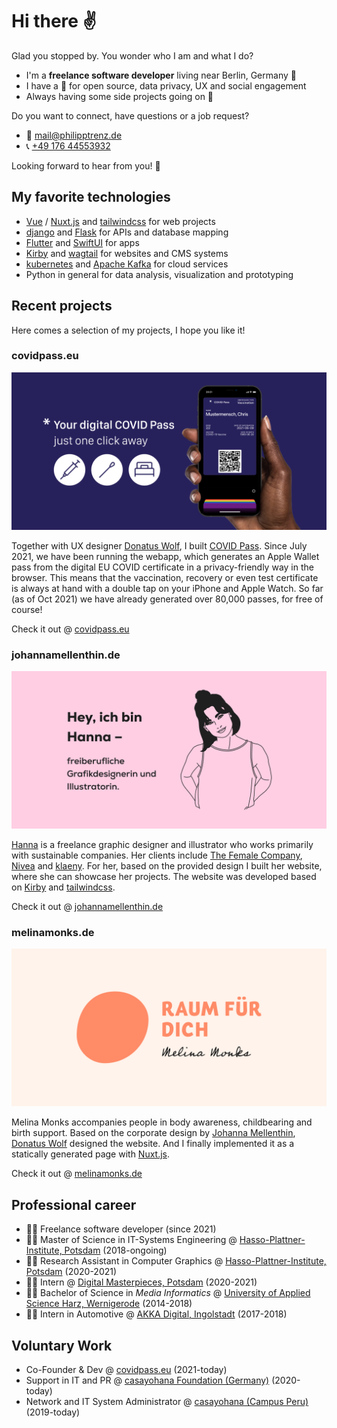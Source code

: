 # Hi there ✌️

Glad you stopped by. You wonder who I am and what I do?

* I'm a **freelance software developer** living near Berlin, Germany 📍
* I have a 💚 for open source, data privacy, UX and social engagement
* Always having some side projects going on 🤗



Do you want to connect, have questions or a job request? 

* 📧 [mail@philipptrenz.de](mailto:mail@philipptrenz.de)
* 📞 [+49 176 44553932](tel:+4917644553932)

Looking forward to hear from you! 🖖



## My favorite technologies

* [Vue](https://github.com/vuejs/vue) / [Nuxt.js](https://github.com/nuxt/nuxt.js) and [tailwindcss](https://github.com/tailwindlabs/tailwindcss) for web projects
* [django](https://github.com/django/django) and [Flask](https://github.com/pallets/flask) for APIs and database mapping
* [Flutter](https://github.com/flutter/flutter) and [SwiftUI](https://developer.apple.com/xcode/swiftui/) for apps
* [Kirby](https://github.com/getkirby/kirby) and [wagtail](https://github.com/wagtail/wagtail) for websites and CMS systems
* [kubernetes](https://kubernetes.io/de/) and [Apache Kafka](https://kafka.apache.org) for cloud services
* Python in general for data analysis, visualization and prototyping



## Recent projects

Here comes a selection of my projects, I hope you like it!

### covidpass.eu 

![COVID Pass - just a click away in your iOS Apple Wallet](images/og-covidpass.png)

Together with UX designer [Donatus Wolf](https://www.linkedin.com/in/donatuswolf/), I built [COVID Pass](https://github.com/philipptrenz/covidpass). Since July 2021, we have been running the webapp, which generates an Apple Wallet pass from the digital EU COVID certificate in a privacy-friendly way in the browser. This means that the vaccination, recovery or even test certificate is always at hand with a double tap on your iPhone and Apple Watch. So far (as of Oct 2021) we have already generated over 80,000 passes, for free of course!

Check it out @ [covidpass.eu](https://covidpass.eu/)



### johannamellenthin.de

![Johanna Mellenthin Open Graph Image](images/og-johannamellenthin.jpg)

[Hanna](https://www.linkedin.com/in/johannamellenthin/) is a freelance graphic designer and illustrator who works primarily with sustainable companies. Her clients include [The Female Company](https://www.thefemalecompany.com), [Nivea](https://www.nivea.com) and [klaeny](http://klaeny.de). For her, based on the provided design I built her website, where she can showcase her projects. The website was developed based on [Kirby](https://github.com/getkirby/kirby) and [tailwindcss](https://github.com/tailwindlabs/tailwindcss).

Check it out @ [johannamellenthin.de](https://johannamellenthin.de/)



### melinamonks.de

![Melina Monks Open Graph Image](images/og-melinamonks.png)

Melina Monks accompanies people in body awareness, childbearing and birth support. Based on the corporate design by [Johanna Mellenthin](https://www.linkedin.com/in/johannamellenthin/), [Donatus Wolf](https://www.linkedin.com/in/donatuswolf/) designed the website. And I finally implemented it as a statically generated page with [Nuxt.js](https://github.com/nuxt/nuxt.js).

Check it out @ [melinamonks.de](http://melinamonks.de)



## Professional career

* 👨‍💼 Freelance software developer (since 2021)
* 👨‍🎓 Master of Science in IT-Systems Engineering @ [Hasso-Plattner-Institute, Potsdam](https://hpi.de/en/) (2018-ongoing)
* 👨‍🔬 Research Assistant in Computer Graphics @ [Hasso-Plattner-Institute, Potsdam](https://hpi.de/doellner/home.html) (2020-2021)
* 👨‍💻 Intern @ [Digital Masterpieces, Potsdam](https://www.digitalmasterpieces.com) (2020-2021)
* 👨‍🎓 Bachelor of Science in *Media Informatics* @ [University of Applied Science Harz, Wernigerode](https://www.hs-harz.de/en/) (2014-2018) 
* 👨‍💻 Intern in Automotive @ [AKKA Digital, Ingolstadt](https://www.akka-technologies.com/sector/empower-your-activities-with-digital-technologies/) (2017-2018) 



## Voluntary Work

* Co-Founder & Dev @ [covidpass.eu](https://covidpass.eu) (2021-today)
* Support in IT and PR @ [casayohana Foundation (Germany)](https://casayohana.org) (2020-today)
* Network and IT System Administrator @ [casayohana (Campus Peru)](https://casayohana.org) (2019-today)